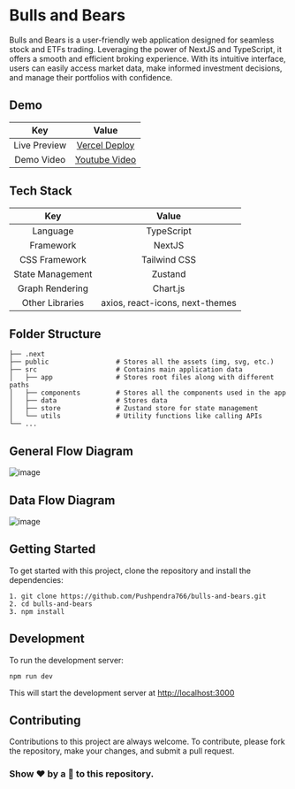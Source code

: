 # Bulls and Bears
Bulls and Bears is a user-friendly web application designed for seamless stock and ETFs trading. Leveraging the power of NextJS and TypeScript, it offers a smooth and efficient broking experience. With its intuitive interface, users can easily access market data, make informed investment decisions, and manage their portfolios with confidence.  

## Demo

| Key | Value    | 
| :---:   | :---: | 
| Live Preview | [Vercel Deploy](https://bulls-and-bears.vercel.app/) | 
| Demo Video  | [Youtube Video](https://youtu.be/NhcRsO8JuUI) | 

## Tech Stack

| Key | Value    | 
| :---:   | :---: | 
| Language | TypeScript   | 
| Framework  | NextJS  | 
| CSS Framework | Tailwind CSS   | 
| State Management | Zustand   | 
| Graph Rendering  | Chart.js  | 
| Other Libraries | axios, react-icons, next-themes  | 

## Folder Structure

    ├── .next
    ├── public                 # Stores all the assets (img, svg, etc.)
    ├── src                    # Contains main application data
    │   ├── app                # Stores root files along with different paths
    │   ├── components         # Stores all the components used in the app
    │   ├── data               # Stores data
    │   ├── store              # Zustand store for state management
    │   └── utils              # Utility functions like calling APIs
    └── ...

## General Flow Diagram

![image](https://github.com/Pushpendra766/bulls-and-bears/assets/56391001/034f8c67-079f-411b-90ac-2441fd71be40)

## Data Flow Diagram

![image](https://github.com/Pushpendra766/bulls-and-bears/assets/56391001/efaa5aed-2de2-44ae-83a3-b4f30454b92d)


## Getting Started 

To get started with this project, clone the repository and install the dependencies:
```
1. git clone https://github.com/Pushpendra766/bulls-and-bears.git
2. cd bulls-and-bears
3. npm install
```
## Development

To run the development server:

 `npm run dev`

This will start the development server at [http://localhost:3000](http://localhost:3000)

## Contributing

Contributions to this project are always welcome. To contribute, please fork the repository, make your changes, and submit a pull request.

### Show ❤️ by a 🌟 to this repository.
